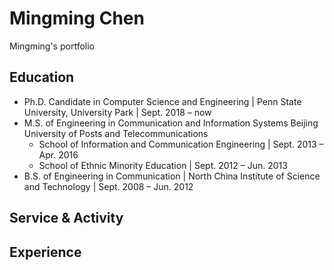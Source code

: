 # Mingming Chen
Mingming's portfolio
## Education
- Ph.D. Candidate in Computer Science and Engineering      |     Penn State University, University Park        |              Sept. 2018 – now
- M.S. of Engineering in Communication and Information Systems   Beijing University of Posts and Telecommunications 
  - School of Information and Communication Engineering                             |                                         Sept. 2013 – Apr. 2016
  - School of Ethnic Minority Education                                             |      	                                  Sept. 2012 – Jun. 2013
- B.S. of Engineering in Communication                     |      North China Institute of Science and Technology |           Sept. 2008 – Jun. 2012
## Service & Activity


## Experience
